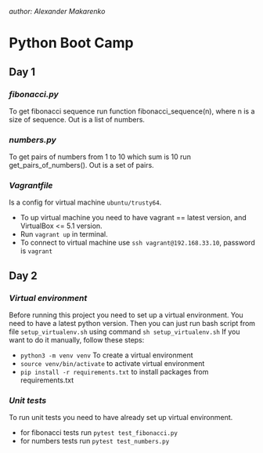 *author: Alexander Makarenko*

# Python Boot Camp

## Day 1

### *fibonacci.py*
To get fibonacci sequence run function fibonacci_sequence(n), where n is a size of sequence. Out is a list of numbers.

### *numbers.py* 
To get pairs of numbers from 1 to 10 which sum is 10 run get_pairs_of_numbers(). Out is a set of pairs.

### *Vagrantfile*
Is a config for virtual machine `ubuntu/trusty64`.
* To up virtual machine you need to have vagrant == latest version, and VirtualBox <= 5.1 version.
* Run `vagrant up` in terminal.
* To connect to virtual machine use `ssh vagrant@192.168.33.10`, password is `vagrant`

## Day 2

### *Virtual environment*

Before running this project you need to set up a virtual environment. 
You need to have a latest python version. 
Then you can just run bash script from file `setup_virtualenv.sh` using command `sh setup_virtualenv.sh`
If you want to do it manually, follow these steps:
* `python3 -m venv venv` To create a virtual environment
* `source venv/bin/activate` to activate virtual environment
* `pip install -r requirements.txt` to install packages from requirements.txt

### *Unit tests*

To run unit tests you need to have already set up virtual environment.
* for fibonacci tests run `pytest test_fibonacci.py`
* for numbers tests run `pytest test_numbers.py`